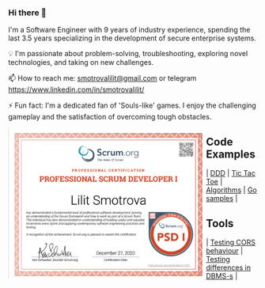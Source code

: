 ### Hi there 👋

<!--
**SmotrovaLilit/SmotrovaLilit** is a ✨ _special_ ✨ repository because its `README.md` (this file) appears on your GitHub profile.

Here are some ideas to get you started:

- 🔭 I’m currently working on ...
- 🌱 I’m currently learning ...
- 👯 I’m looking to collaborate on ...
- 🤔 I’m looking for help with ...
- 💬 Ask me about ...
- 📫 How to reach me: ...
- 😄 Pronouns: ...
- ⚡ Fun fact: ...
-->

I'm a Software Engineer with 9 years of industry experience, spending the last 3.5 years specializing in the development of secure enterprise systems.

💡 I'm passionate about problem-solving, troubleshooting, exploring novel technologies, and taking on new challenges.

📫 How to reach me: [smotrovalilit@gmail.com](mailto:smotrovalilit@gmail.com) or telegram https://www.linkedin.com/in/smotrovalilit/

⚡ Fun fact: I'm a dedicated fan of 'Souls-like' games. I enjoy the challenging gameplay and the satisfaction of overcoming tough obstacles.

<a href="https://www.scrum.org/user/765177">
  <img align="left" src="ProfessionalScrumDeveloperI.png" alt="Professional Scrum Developer I" width="400" />
</a>

## Code Examples
 | [DDD](https://github.com/SmotrovaLilit/golang-reference-application) | 
  [Tic Tac Toe](https://github.com/SmotrovaLilit/tictactoe) | 
  [Algorithms](https://github.com/SmotrovaLilit/kata) |
  [Go samples](https://github.com/SmotrovaLilit/go-samples) |


## Tools
 | [Testing CORS behaviour](https://github.com/SmotrovaLilit/cors-sandbox) | 
  [Testing differences in DBMS-s](https://github.com/SmotrovaLilit/sql-sandbox) |



